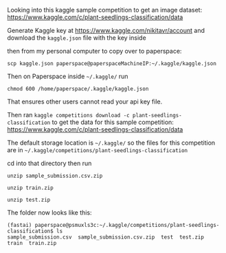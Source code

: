 Looking into this kaggle sample competition to get an image dataset: https://www.kaggle.com/c/plant-seedlings-classification/data

Generate Kaggle key at https://www.kaggle.com/nikitavr/account and download the `kaggle.json` file with the key inside

then from my personal computer to copy over to paperspace: 

`scp kaggle.json paperspace@paperspaceMachineIP:~/.kaggle/kaggle.json` 

Then on Paperspace inside `~/.kaggle/` run

```
chmod 600 /home/paperspace/.kaggle/kaggle.json
```

That ensures other users cannot read your api key file.

Then ran `kaggle competitions download -c plant-seedlings-classification` to get the data for this sample competition: https://www.kaggle.com/c/plant-seedlings-classification/data

The default storage location is `~/.kaggle/` so the files for this competition are in `~/.kaggle/competitions/plant-seedlings-classification`

cd into that directory then run

```
unzip sample_submission.csv.zip
```

```
unzip train.zip
```

```
unzip test.zip
```

The folder now looks like this:

```
(fastai) paperspace@psmuxls3c:~/.kaggle/competitions/plant-seedlings-classification$ ls
sample_submission.csv  sample_submission.csv.zip  test  test.zip  train  train.zip
```
